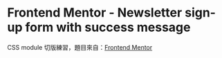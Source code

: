 # Frontend Mentor - Newsletter sign-up form with success message

CSS module 切版練習，題目來自：[Frontend Mentor](https://www.frontendmentor.io) 

